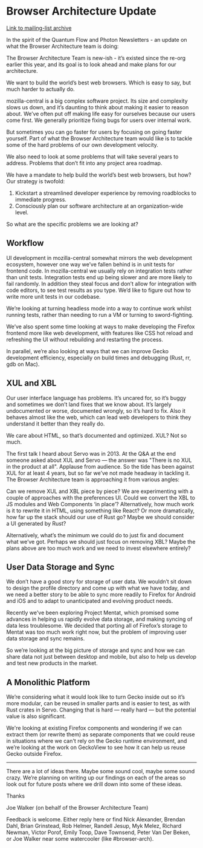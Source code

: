 
# Browser Architecture Update

[Link to mailing-list archive](https://groups.google.com/d/msg/firefox-dev/ueRILL2ppac/RxR9lLPkAwAJ)

In the spirit of the Quantum Flow and Photon Newsletters - an update on what the Browser Architecture team is doing:

The Browser Architecture Team is new-ish - it’s existed since the re-org earlier this year, and its goal is to look ahead and make plans for our architecture.

We want to build the world’s best web browsers. Which is easy to say, but much harder to actually do.

mozilla-central is a big complex software project. Its size and complexity slows us down, and it’s daunting to think about making it easier to reason about. We’ve often put off making life easy for ourselves because our users come first. We generally prioritize fixing bugs for users over internal work.

But sometimes you can go faster for users by focusing on going faster yourself. Part of what the Browser Architecture team would like is to tackle some of the hard problems of our own development velocity.

We also need to look at some problems that will take several years to address. Problems that don’t fit into any project area roadmap.

We have a mandate to help build the world’s best web browsers, but how? Our strategy is twofold:
1. Kickstart a streamlined developer experience by removing roadblocks to immediate progress.
2. Consciously plan our software architecture at an organization-wide level.

So what are the specific problems we are looking at?

## Workflow

UI development in mozilla-central somewhat mirrors the web development ecosystem, however one way we’ve fallen behind is in unit tests for frontend code. In mozilla-central we usually rely on integration tests rather than unit tests. Integration tests end up being slower and are more likely to fail randomly. In addition they steal focus and don’t allow for integration with code editors, to see test results as you type. We’d like to figure out how to write more unit tests in our codebase.

We’re looking at turning headless mode into a way to continue work whilst running tests, rather than needing to run a VM or turning to sword-fighting.

We’ve also spent some time looking at ways to make developing the Firefox frontend more like web development, with features like CSS hot reload and refreshing the UI without rebuilding and restarting the process.

In parallel, we’re also looking at ways that we can improve Gecko development efficiency, especially on build times and debugging (Rust, rr, gdb on Mac).

## XUL and XBL

Our user interface language has problems. It’s uncared for, so it’s buggy and sometimes we don’t land fixes that we know about. It’s largely undocumented or worse, documented wrongly, so it’s hard to fix. Also it behaves almost like the web, which can lead web developers to think they understand it better than they really do.

We care about HTML, so that’s documented and optimized. XUL? Not so much.

The first talk I heard about Servo was in 2013. At the Q&A at the end someone asked about XUL and Servo — the answer was "There is no XUL in the product at all". Applause from audience. So the tide has been against XUL for at least 4 years, but so far we’ve not made headway in tackling it. The Browser Architecture team is approaching it from various angles:

Can we remove XUL and XBL piece by piece? We are experimenting with a couple of approaches with the preferences UI. Could we convert the XBL to JS modules and Web Components ‘in place’? Alternatively, how much work is it to rewrite it in HTML, using something like React? Or more dramatically, how far up the stack should our use of Rust go? Maybe we should consider a UI generated by Rust?

Alternatively, what’s the minimum we could do to just fix and document what we’ve got. Perhaps we should just focus on removing XBL? Maybe the plans above are too much work and we need to invest elsewhere entirely?

## User Data Storage and Sync

We don’t have a good story for storage of user data. We wouldn’t sit down to design the profile directory and come up with what we have today, and we need a better story to be able to sync more readily to Firefox for Android and iOS and to adapt to unanticipated and evolving product needs.

Recently we've been exploring Project Mentat, which promised some advances in helping us rapidly evolve data storage, and making syncing of data less troublesome. We decided that porting all of Firefox’s storage to Mentat was too much work right now, but the problem of improving user data storage and sync remains.

So we’re looking at the big picture of storage and sync and how we can share data not just between desktop and mobile, but also to help us develop and test new products in the market.

## A Monolithic Platform

We’re considering what it would look like to turn Gecko inside out so it’s more modular, can be reused in smaller parts and is easier to test, as with Rust crates in Servo. Changing that is hard — really hard — but the potential value is also significant.

We're looking at existing Firefox components and wondering if we can extract them (or rewrite them) as separate components that we could reuse in situations where we can't rely on the Gecko runtime environment, and we’re looking at the work on GeckoView to see how it can help us reuse Gecko outside Firefox.

----

There are a lot of ideas there. Maybe some sound cool, maybe some sound crazy. We’re planning on writing up our findings on each of the areas so look out for future posts where we drill down into some of these ideas.

Thanks

Joe Walker (on behalf of the Browser Architecture Team)

Feedback is welcome. Either reply here or find Nick Alexander, Brendan Dahl, Brian Grinstead, Rob Helmer, Randell Jesup, Myk Melez, Richard Newman, Victor Porof, Emily Toop, Dave Townsend, Peter Van Der Beken, or Joe Walker near some watercooler (like #browser-arch).
